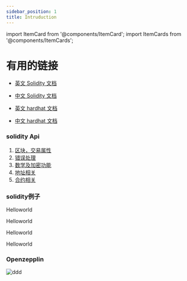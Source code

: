 ```yaml
---
sidebar_position: 1
title: Intruduction
---
```

import ItemCard from '@components/ItemCard';
import ItemCards from '@components/ItemCards';

# 有用的链接

- [英文 Solidity 文档](https://docs.soliditylang.org/en/latest/)

- [中文 Solidity 文档](https://solidity-cn.readthedocs.io/zh/develop/)

- [英文 hardhat 文档](https://hardhat.org/getting-started)

- [中文 hardhat 文档](https://learnblockchain.cn/docs/hardhat/tutorial/)

### solidity Api
1. [区块，交易属性](/docs/Api/BlockTx)
2. [错误处理](/docs/Api/Error)
3. [数学及加密功能](/docs/Api/Crypto)
4. [地址相关](/docs/Api/Address)
5. [合约相关](/docs/Api/Contract)

### solidity例子
<ItemCards>
<ItemCard href="Example/Helloworld">
    <p>Helloworld</p>
</ItemCard>  
<ItemCard href="Example/Helloworld">
    <p>Helloworld</p>
</ItemCard>  
<ItemCard href="Example/Helloworld">
    <p>Helloworld</p>
</ItemCard>  
<ItemCard href="Example/Helloworld">
    <p>Helloworld</p>
</ItemCard>  
</ItemCards>


### Openzepplin
![ddd](../static/img/Openzepplin.svg)